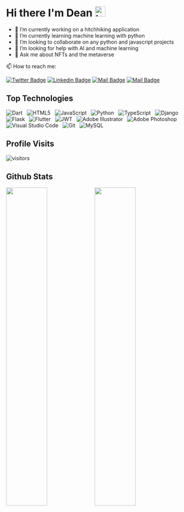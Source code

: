 # Hi there I'm Dean <img src="https://user-images.githubusercontent.com/1303154/88677602-1635ba80-d120-11ea-84d8-d263ba5fc3c0.gif" width="28px" alt="hi">

- 🔭 I’m currently working on a hitchhiking application
- 🌱 I’m currently learning machine learning with python
- 👯 I’m looking to collaborate on any python and javascript projects
- 🤔 I’m looking for help with AI and machine learning
- 💬 Ask me about NFTs and the metaverse

:mailbox: How to reach me: 

[![Twitter Badge](https://img.shields.io/badge/-@dean_majaya-1ca0f1?style=flat&labelColor=1ca0f1&logo=twitter&logoColor=white&link=https://twitter.com/dean_majaya)](https://twitter.com/dean_majaya) [![Linkedin Badge](https://img.shields.io/badge/-deanmajaya-0e76a8?style=flat&labelColor=0e76a8&logo=linkedin&logoColor=white)](https://www.linkedin.com/in/dean-majaya-438601181/) [![Mail Badge](https://img.shields.io/badge/-@deanmajaya-e84393?style=flat&labelColor=e84393&logo=instagram&logoColor=white)](https://instagram.com/deanmajaya) [![Mail Badge](https://img.shields.io/badge/-deanmajaya-c0392b?style=flat&labelColor=c0392b&logo=gmail&logoColor=white)](mailto:deanmajaya@gmail.com)

## Top Technologies

![Dart](https://img.shields.io/badge/dart-%230175C2.svg?style=for-the-badge&logo=dart&logoColor=white) &nbsp;
![HTML5](https://img.shields.io/badge/html5-%23E34F26.svg?style=for-the-badge&logo=html5&logoColor=white) &nbsp;
![JavaScript](https://img.shields.io/badge/javascript-%23323330.svg?style=for-the-badge&logo=javascript&logoColor=%23F7DF1E) &nbsp;
![Python](https://img.shields.io/badge/python-3670A0?style=for-the-badge&logo=python&logoColor=ffdd54) &nbsp;
![TypeScript](https://img.shields.io/badge/typescript-%23007ACC.svg?style=for-the-badge&logo=typescript&logoColor=white) &nbsp;
![Django](https://img.shields.io/badge/django-%23092E20.svg?style=for-the-badge&logo=django&logoColor=white) &nbsp;
![Flask](https://img.shields.io/badge/flask-%23000.svg?style=for-the-badge&logo=flask&logoColor=white) &nbsp;
![Flutter](https://img.shields.io/badge/Flutter-%2302569B.svg?style=for-the-badge&logo=Flutter&logoColor=white) &nbsp;
![JWT](https://img.shields.io/badge/JWT-black?style=for-the-badge&logo=JSON%20web%20tokens) &nbsp;
![Adobe Illustrator](https://img.shields.io/badge/adobeillustrator-%23FF9A00.svg?style=for-the-badge&logo=adobeillustrator&logoColor=white) &nbsp;
![Adobe Photoshop](https://img.shields.io/badge/adobephotoshop-%2331A8FF.svg?style=for-the-badge&logo=adobephotoshop&logoColor=white) &nbsp;
![Visual Studio Code](https://img.shields.io/badge/Visual%20Studio%20Code-0078d7.svg?style=for-the-badge&logo=visual-studio-code&logoColor=white) &nbsp;
![Git](https://img.shields.io/badge/git-%23F05033.svg?style=for-the-badge&logo=git&logoColor=white) &nbsp;
![MySQL](https://img.shields.io/badge/mysql-%2300f.svg?style=for-the-badge&logo=mysql&logoColor=white) &nbsp;

## Profile Visits

![visitors](https://visitor-badge.glitch.me/badge?page_id=deanie77)

## Github Stats

<img align="left" width="47%" src="https://github-readme-stats.vercel.app/api?username=deanie77&show_icons=true&theme=radical"/>

<img align="left" width="47%" src="https://github-readme-stats.vercel.app/api/top-langs/?username=deanie77&layout=compact"/>
